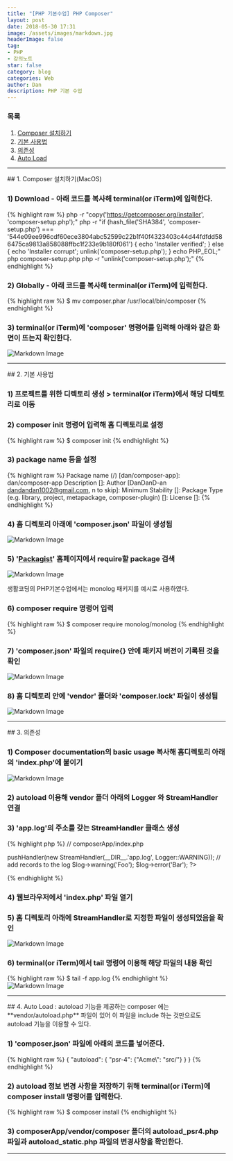 ```yaml
---
title: "[PHP 기본수업] PHP Composer"
layout: post
date: 2018-05-30 17:31
image: /assets/images/markdown.jpg
headerImage: false
tag:
- PHP
- 강의노트
star: false
category: blog
categories: Web
author: Dan
description: PHP 기본 수업
---
```

### 목록
1. <a href="#one">Composer 설치하기</a><br>
2. <a href="#two">기본 사용법</a><br>
3. <a href="#three">의존성</a><br>
4. <a href="#four">Auto Load</a><br>


---
<div id="one"></div>
## 1. Composer 설치하기(MacOS)

### 1) Download - 아래 코드를 복사해 terminal(or iTerm)에 입력한다.
{% highlight raw %}
php -r "copy('https://getcomposer.org/installer', 'composer-setup.php');"
php -r "if (hash_file('SHA384', 'composer-setup.php') === '544e09ee996cdf60ece3804abc52599c22b1f40f4323403c44d44fdfdd586475ca9813a858088ffbc1f233e9b180f061') { echo 'Installer verified'; } else { echo 'Installer corrupt'; unlink('composer-setup.php'); } echo PHP_EOL;"
php composer-setup.php
php -r "unlink('composer-setup.php');"
{% endhighlight %}

### 2) Globally - 아래 코드를 복사해 terminal(or iTerm)에 입력한다.
{% highlight raw %}
$ mv composer.phar /usr/local/bin/composer
{% endhighlight %}

### 3) terminal(or iTerm)에 'composer' 명령어를 입력해 아래와 같은 화면이 뜨는지 확인한다.
![Markdown Image][3]


---
<div id="two"></div>
## 2. 기본 사용법

### 1) 프로젝트를 위한 디렉토리 생성 > terminal(or iTerm)에서 해당 디렉토리로 이동

### 2) composer init 명령어 입력해 홈 디렉토리로 설정
{% highlight raw %}
$ composer init
{% endhighlight %}

### 3) package name 등을 설정
{% highlight raw %}
Package name (<vendor>/<name>) [dan/composer-app]: dan/composer-app
Description []:
Author [DanDanD-an <dandandan1002@gmail.com>, n to skip]:
Minimum Stability []:
Package Type (e.g. library, project, metapackage, composer-plugin) []:
License []:
{% endhighlight %}

### 4) 홈 디렉토리 아래에 'composer.json' 파일이 생성됨
![Markdown Image][3]

### 5) '<a href="https://packagist.org/">Packagist</a>' 홈페이지에서 require할 package 검색
![Markdown Image][4]
<figcaption class="caption">생활코딩의 PHP기본수업에서는 monolog 패키지를 예시로 사용하였다.</figcaption>

### 6) composer require 명령어 입력
{% highlight raw %}
$ composer require monolog/monolog
{% endhighlight %}

### 7) 'composer.json' 파일의 require{} 안에 패키지 버전이 기록된 것을 확인
![Markdown Image][5]

### 8) 홈 디렉토리 안에 'vendor' 폴더와 'composer.lock' 파일이 생성됨
![Markdown Image][6]

---
<div id="three"></div>
## 3. 의존성

### 1) Composer documentation의 basic usage 복사해  홈디렉토리 아래의 'index.php'에 붙이기
![Markdown Image][7]

### 2) autoload 이용해 vendor 폴더 아래의 Logger 와 StreamHandler 연결
### 3) 'app.log'의 주소를 갖는 StreamHandler 클래스 생성
{% highlight php %}
// composerApp/index.php
<?php
  // require_once __DIR__.'/vendor/monolog/monolog/src/Monolog/Logger.php';
  // require_once __DIR__.'/vendor/monolog/monolog/src/Monolog/Handler/StreamHandler.php';
  require_once __DIR__.'/vendor/autoload.php';

  use Monolog\Logger;
  use Monolog\Handler\StreamHandler;

  // create a log channel
  $log = new Logger('name');
  $log->pushHandler(new StreamHandler(__DIR__.'app.log', Logger::WARNING));

  // add records to the log
  $log->warning('Foo');
  $log->error('Bar');
 ?>
 {% endhighlight %}

### 4) 웹브라우저에서 'index.php' 파일 열기
### 5) 홈 디렉토리 아래에 StreamHandler로 지정한 파일이 생성되었음을 확인
![Markdown Image][8]

### 6) terminal(or iTerm)에서 tail 명령어 이용해 해당 파일의 내용 확인
{% highlight raw %}
$ tail -f app.log
{% endhighlight %}
![Markdown Image][9]

---
<div id="four"></div>
## 4. Auto Load
: autoload 기능을 제공하는 composer 에는 **vendor/autoload.php** 파일이 있어 이 파일을 include 하는 것만으로도 autoload 기능을 이용할 수 있다.

### 1) 'composer.json' 파일에 아래의 코드를 넣어준다.
{% highlight raw %}
{
    "autoload": {
        "psr-4": {"Acme\\": "src/"}
    }
}
{% endhighlight %}

### 2) autoload 정보 변경 사항을 저장하기 위해 terminal(or iTerm)에 composer install 명령어를 입력한다.
{% highlight raw %}
$ composer install
{% endhighlight %}

### 3) composerApp/vendor/composer 폴더의 autoload_psr4.php 파일과 autoload_static.php 파일의 변경사항을 확인한다. 



---
[1]: /assets/images/스크린샷2018-05-31-1.jpg
[3]: /assets/images/스크린샷2018-05-31-3.jpg
[4]: /assets/images/스크린샷2018-05-31-4.jpg
[5]: /assets/images/스크린샷2018-05-31-6.jpg
[6]: /assets/images/스크린샷2018-05-31-5.jpg
[7]: /assets/images/스크린샷2018-05-31-8.jpg
[8]: /assets/images/스크린샷2018-05-31-9.jpg
[9]: /assets/images/스크린샷2018-05-31-10.jpg
